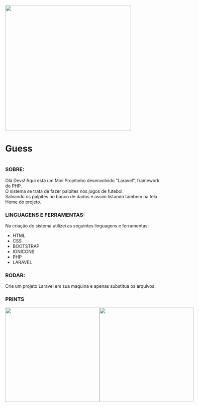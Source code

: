 
<span align="center">
<img src="https://user-images.githubusercontent.com/18682642/205518910-5b3b5619-647e-438e-8e54-9bbff505906d.png" width="400">
</span>
<h1>Guess<h1>

<h3>SOBRE:</h3>

Olá Devs!
Aqui está um Mini Projetinho desenvolvido "Laravel", framework do PHP.
<br>
O sistema se trata de fazer palpites nos jogos de futebol.<br>
Salvando os palpites no banco de dados e assim listando tambem na tela Home do projeto.
<br>

<h3>LINGUAGENS E FERRAMENTAS:</h3>
Na criação do sistema utilizei as seguintes linguagens e ferramentas:

* HTML<br>
* CSS<br>
* BOOTSTRAP<br>
* IONICONS<br>
* PHP<br>
* LARAVEL<br>

<h3>RODAR:</h3>
Crie um projeto Laravel em sua maquina e apenas substitua os arquivos.<br>

<h3>PRINTS</h3>
<div style="display: flex;">
  <img src="https://user-images.githubusercontent.com/18682642/205757573-28718f47-d854-4456-8693-d22090864269.png" width="300">
  <img src="https://user-images.githubusercontent.com/18682642/205757580-553ebfb8-eb86-4014-a18b-b76db3b66ae5.png" width="300">
</div>
